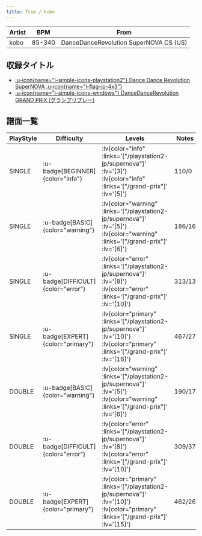 ```yaml
---
title: Trim / kobo
---
```


|Artist|BPM|From|
|------|---|----|
|kobo|85-340|DanceDanceRevolution SuperNOVA CS (US)|

## 収録タイトル

- [ :u-icon{name="i-simple-icons-playstation2"} Dance Dance Revolution SuperNOVA :u-icon{name="i-flag-jp-4x3"} ](/playstation2-jp/supernova)
- [ :u-icon{name="i-simple-icons-windows"} DanceDanceRevolution GRAND PRIX (グランプリプレー)](/grand-prix)

## 譜面一覧

|PlayStyle|Difficulty|Levels|Notes|Movie|
|---------|----------|------|-----|-----|
|SINGLE| :u-badge[BEGINNER]{color="info"} | :lv{color="info" :links='["/playstation2-jp/supernova"]' :lv='[3]'}  :lv{color="info" :links='["/grand-prix"]' :lv='[5]'} |110/0||
|SINGLE| :u-badge[BASIC]{color="warning"} | :lv{color="warning" :links='["/playstation2-jp/supernova"]' :lv='[5]'}  :lv{color="warning" :links='["/grand-prix"]' :lv='[6]'} |186/16||
|SINGLE| :u-badge[DIFFICULT]{color="error"} | :lv{color="error" :links='["/playstation2-jp/supernova"]' :lv='[8]'}  :lv{color="error" :links='["/grand-prix"]' :lv='[10]'} |313/13||
|SINGLE| :u-badge[EXPERT]{color="primary"} | :lv{color="primary" :links='["/playstation2-jp/supernova"]' :lv='[10]'}  :lv{color="primary" :links='["/grand-prix"]' :lv='[16]'} |467/27||
|DOUBLE| :u-badge[BASIC]{color="warning"} | :lv{color="warning" :links='["/playstation2-jp/supernova"]' :lv='[5]'}  :lv{color="warning" :links='["/grand-prix"]' :lv='[6]'} |190/17||
|DOUBLE| :u-badge[DIFFICULT]{color="error"} | :lv{color="error" :links='["/playstation2-jp/supernova"]' :lv='[8]'}  :lv{color="error" :links='["/grand-prix"]' :lv='[10]'} |309/37||
|DOUBLE| :u-badge[EXPERT]{color="primary"} | :lv{color="primary" :links='["/playstation2-jp/supernova"]' :lv='[10]'}  :lv{color="primary" :links='["/grand-prix"]' :lv='[15]'} |462/26||
